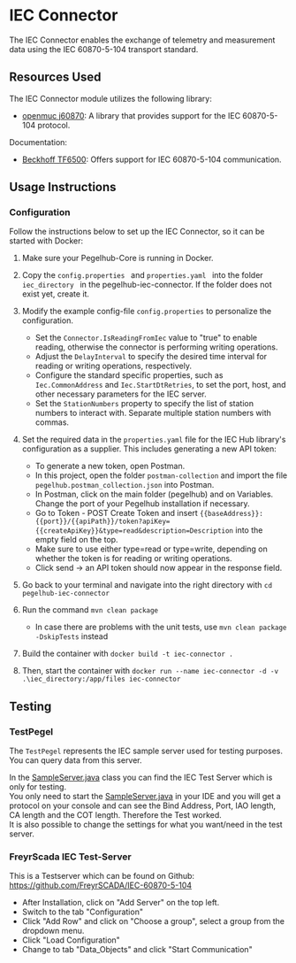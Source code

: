 
# IEC Connector

The IEC Connector enables the exchange of telemetry and measurement data using the IEC 60870-5-104 transport standard.


## Resources Used

The IEC Connector module utilizes the following library:
* [openmuc j60870](https://www.openmuc.org/j60870-release-1-5-0/): A library that provides support for the IEC 60870-5-104 protocol.

Documentation:
* [Beckhoff TF6500](https://infosys.beckhoff.com/english.php?content=../content/1033/tf6500_tc3_iec60870_5_10x/984065803.html&id=9038877514577555054): Offers support for IEC 60870-5-104 communication.


## Usage Instructions

### Configuration

Follow the instructions below to set up the IEC Connector, so it can be started with Docker:

1. Make sure your Pegelhub-Core is running in Docker.
2. Copy the  ```config.properties ``` and  ```properties.yaml ``` into the folder  ```iec_directory ``` in the pegelhub-iec-connector. If the folder does not exist yet, create it.
3. Modify the example config-file ```config.properties``` to personalize the configuration.
    * Set the ```Connector.IsReadingFromIec``` value to "true" to enable reading, otherwise the connector is performing writing operations.
    * Adjust the ```DelayInterval``` to specify the desired time interval for reading or writing operations, respectively.
    * Configure the standard specific properties, such as ```Iec.CommonAddress``` and ```Iec.StartDtRetries```, to set the port, host, and other necessary parameters for the IEC server.
    * Set the ```StationNumbers``` property to specify the list of station numbers to interact with. Separate multiple station numbers with commas.


4. Set the required data in the ```properties.yaml```  file for the IEC Hub library's configuration as a supplier. This includes generating a new API token:
    * To generate a new token, open Postman.
    * In this project, open the folder ```postman-collection``` and import the file ```pegelhub.postman_collection.json``` into Postman.
    * In Postman, click on the main folder (pegelhub) and on Variables. Change the port of your Pegelhub installation if necessary.
    * Go to Token - POST Create Token and insert ```{{baseAddress}}:{{port}}/{{apiPath}}/token?apiKey={{createApiKey}}&type=read&description=Description``` into the empty field on the top.
    * Make sure to use either type=read or type=write, depending on whether the token is for reading or writing operations.
    * Click send -> an API token should now appear in the response field.


5. Go back to your terminal and navigate into the right directory with ```cd pegelhub-iec-connector```
6. Run the command ```mvn clean package```
    * In case there are problems with the unit tests, use ```mvn clean package -DskipTests``` instead
7. Build the container with ```docker build -t iec-connector .```
8. Then, start the container with ```docker run --name iec-connector -d -v .\iec_directory:/app/files iec-connector```


## Testing

### TestPegel

The ```TestPegel``` represents the IEC sample server used for testing purposes. You can query data from this server.

In the [SampleServer.java](./src/main/java/TestPegel/SampleServer.java) class you can find the IEC Test Server which is only for testing.  
You only need to start the [SampleServer.java](./src/main/java/TestPegel/SampleServer.java) in your IDE and you will get a protocol on your console and can see the Bind Address, Port, IAO length, CA length and the COT length. Therefore the Test worked.  
It is also possible to change the settings for what you want/need in the test server.

### FreyrScada IEC Test-Server
This is a Testserver which can be found on Github: https://github.com/FreyrSCADA/IEC-60870-5-104
* After Installation, click on "Add Server" on the top left.
* Switch to the tab "Configuration"
* Click "Add Row" and click on "Choose a group", select a group from the dropdown menu.
* Click "Load Configuration"
* Change to tab "Data_Objects" and click "Start Communication"


